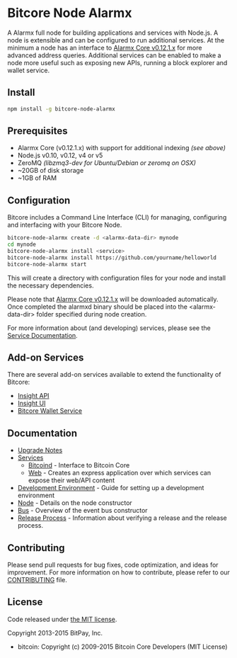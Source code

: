 Bitcore Node Alarmx
============

A Alarmx full node for building applications and services with Node.js. A node is extensible and can be configured to run additional services. At the minimum a node has an interface to [Alarmx Core v0.12.1.x](https://github.com/alarmxcore/alarmx/tree/v0.12.1.x) for more advanced address queries. Additional services can be enabled to make a node more useful such as exposing new APIs, running a block explorer and wallet service.

## Install

```bash
npm install -g bitcore-node-alarmx
```

## Prerequisites

- Alarmx Core (v0.12.1.x) with support for additional indexing *(see above)*
- Node.js v0.10, v0.12, v4 or v5
- ZeroMQ *(libzmq3-dev for Ubuntu/Debian or zeromq on OSX)*
- ~20GB of disk storage
- ~1GB of RAM

## Configuration

Bitcore includes a Command Line Interface (CLI) for managing, configuring and interfacing with your Bitcore Node.

```bash
bitcore-node-alarmx create -d <alarmx-data-dir> mynode
cd mynode
bitcore-node-alarmx install <service>
bitcore-node-alarmx install https://github.com/yourname/helloworld
bitcore-node-alarmx start
```

This will create a directory with configuration files for your node and install the necessary dependencies.

Please note that [Alarmx Core v0.12.1.x](https://github.com/alarmxcore/alarmx/tree/v0.12.1.x) will be downloaded automatically. Once completed the alarmxd binary should be placed into the &lt;alarmx-data-dir&gt; folder specified during node creation.

For more information about (and developing) services, please see the [Service Documentation](docs/services.md).

## Add-on Services

There are several add-on services available to extend the functionality of Bitcore:

- [Insight API](https://github.com/alarmxcore/insight-api-alarmx/tree/master)
- [Insight UI](https://github.com/alarmxcore/insight-ui-alarmx/tree/master)
- [Bitcore Wallet Service](https://github.com/alarmxcore/bitcore-wallet-service/tree/master)

## Documentation

- [Upgrade Notes](docs/upgrade.md)
- [Services](docs/services.md)
  - [Bitcoind](docs/services/bitcoind.md) - Interface to Bitcoin Core
  - [Web](docs/services/web.md) - Creates an express application over which services can expose their web/API content
- [Development Environment](docs/development.md) - Guide for setting up a development environment
- [Node](docs/node.md) - Details on the node constructor
- [Bus](docs/bus.md) - Overview of the event bus constructor
- [Release Process](docs/release.md) - Information about verifying a release and the release process.

## Contributing

Please send pull requests for bug fixes, code optimization, and ideas for improvement. For more information on how to contribute, please refer to our [CONTRIBUTING](https://github.com/bitpay/bitcore/blob/master/CONTRIBUTING.md) file.

## License

Code released under [the MIT license](https://github.com/bitpay/bitcore-node-alarmx/blob/master/LICENSE).

Copyright 2013-2015 BitPay, Inc.

- bitcoin: Copyright (c) 2009-2015 Bitcoin Core Developers (MIT License)
